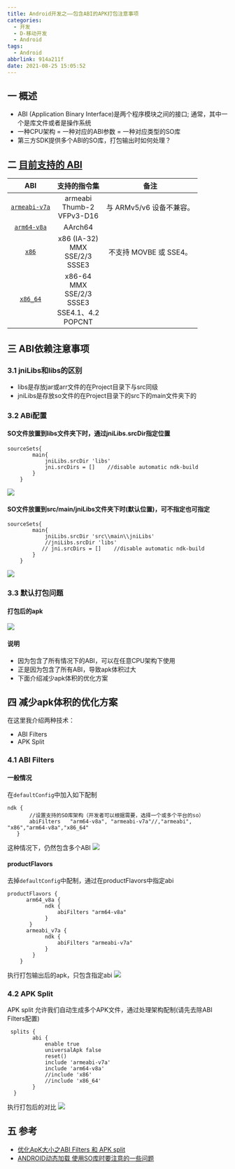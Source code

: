 ```yaml
---
title: Android开发之——包含ABI的APK打包注意事项
categories:
  - 开发
  - D-移动开发
  - Android
tags:
  - Android
abbrlink: 914a211f
date: 2021-08-25 15:05:52
---
```

## 一 概述

* ABI (Application Binary Interface)是两个程序模块之间的接口; 通常，其中一个是库文件或者是操作系统
* 一种CPU架构 = 一种对应的ABI参数 = 一种对应类型的SO库
* 第三方SDK提供多个ABI的SO库，打包输出时如何处理？

<!--more-->

## 二 [目前支持的 ABI][00]

|                             ABI                              |                         支持的指令集                         |           备注           |
| :----------------------------------------------------------: | :----------------------------------------------------------: | :----------------------: |
| [`armeabi-v7a`](https://developer.android.google.cn/ndk/guides/abis?hl=zh_cn#v7a) |               armeabi<br>Thumb-2<br/>VFPv3-D16               | 与 ARMv5/v6 设备不兼容。 |
| [`arm64-v8a`](https://developer.android.google.cn/ndk/guides/abis?hl=zh_cn#arm64-v8a) |                           AArch64                            |                          |
| [`x86`](https://developer.android.google.cn/ndk/guides/abis?hl=zh_cn#x86) |          x86 (IA-32)<br/>MMX<br/>SSE/2/3<br/>SSSE3           |  不支持 MOVBE 或 SSE4。  |
| [`x86_64`](https://developer.android.google.cn/ndk/guides/abis?hl=zh_cn#86-64) | x86-64<br/>MMX<br/>SSE/2/3<br/>SSSE3<br/>SSE4.1、4.2<br/>POPCNT |                          |

## 三  ABI依赖注意事项

### 3.1  jniLibs和libs的区别

- libs是存放jar或arr文件的在Project目录下与src同级
- jniLibs是存放so文件的在Project目录下的src下的main文件夹下的

### 3.2 ABi配置

#### SO文件放置到libs文件夹下时，通过jniLibs.srcDir指定位置

```
sourceSets{
        main{
            jniLibs.srcDir 'libs'
            jni.srcDirs = []    //disable automatic ndk-build
        }
    }
```
![][1]

#### SO文件放置到src/main/jniLibs文件夹下时(默认位置)，可不指定也可指定

```
sourceSets{
        main{
            jniLibs.srcDir 'src\\main\\jniLibs'
            //jniLibs.srcDir 'libs'
           // jni.srcDirs = []    //disable automatic ndk-build
        }
    }
```
![][2]

### 3.3 默认打包问题

#### 打包后的apk
![][3]

#### 说明

* 因为包含了所有情况下的ABI，可以在任意CPU架构下使用
* 正是因为包含了所有ABI，导致apk体积过大
* 下面介绍减少apk体积的优化方案

## 四 减少apk体积的优化方案

在这里我介绍两种技术：

- ABI Filters
- APK Split

### 4.1 ABI Filters

#### 一般情况

在`defaultConfig`中加入如下配制

```
ndk {
       //设置支持的SO库架构（开发者可以根据需要，选择一个或多个平台的so）
       abiFilters   "arm64-v8a", "armeabi-v7a"//,"armeabi", "x86","arm64-v8a","x86_64"
   }
```

这种情况下，仍然包含多个ABI
![][4]

#### productFlavors

去掉`defaultConfig`中配制，通过在productFlavors中指定abi

```
productFlavors {
      arm64_v8a {
            ndk {
                abiFilters "arm64-v8a"
            }
       }
      armeabi_v7a {
            ndk {
                abiFilters "armeabi-v7a"
            }
        }
    }
```

执行打包输出后的apk，只包含指定abi
![][5]

### 4.2 APK Split

APK split 允许我们自动生成多个APK文件，通过处理架构配制(请先去除ABI Filters配置)

```
 splits {
        abi {
            enable true
            universalApk false
            reset()
            include 'armeabi-v7a'
            include 'arm64-v8a'
            //include 'x86'
            //include 'x86_64'
        }
  }
```

执行打包后的对比
![][6]

## 五 参考
* [优化ApK大小之ABI Filters 和 APK split][01]
* [ANDROID动态加载 使用SO库时要注意的一些问题][02]


[00]:https://developer.android.google.cn/ndk/guides/abis?hl=zh_cn#gradle
[01]:https://www.bianchengquan.com/article/240058.html
[02]:https://blog.csdn.net/eric4784510/article/details/53609165
[1]:https://cdn.jsdelivr.net/gh/PGzxc/CDN@master/blog-android/android-abi-jniLibs-src.png
[2]:https://cdn.jsdelivr.net/gh/PGzxc/CDN@master/blog-android/android-abi-jniLibs-set.png
[3]:https://cdn.jsdelivr.net/gh/PGzxc/CDN@master/blog-android/android-abi-all-release-oversize.png
[4]:https://cdn.jsdelivr.net/gh/PGzxc/CDN@master/blog-android/android-abi-abifilter-set.png
[5]:https://cdn.jsdelivr.net/gh/PGzxc/CDN@master/blog-android/android-abi-productFlavors.png
[6]:https://cdn.jsdelivr.net/gh/PGzxc/CDN@master/blog-android/android-abi-split-apk.png